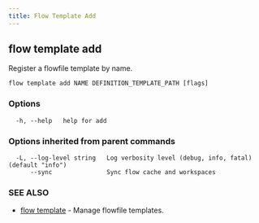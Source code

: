 ```yaml
---
title: Flow Template Add
---
```


## flow template add

Register a flowfile template by name.

```
flow template add NAME DEFINITION_TEMPLATE_PATH [flags]
```

### Options

```
  -h, --help   help for add
```

### Options inherited from parent commands

```
  -L, --log-level string   Log verbosity level (debug, info, fatal) (default "info")
      --sync               Sync flow cache and workspaces
```

### SEE ALSO

* [flow template](flow_template.md)	 - Manage flowfile templates.

